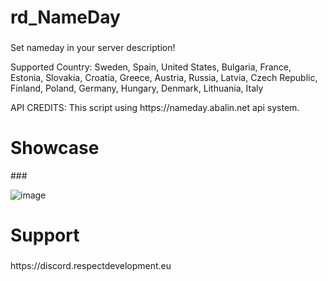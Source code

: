 

<h1>rd_NameDay</h1>

###
<p>Set nameday in your server description!</p>

<p>Supported Country: Sweden, Spain, United States, Bulgaria, France, Estonia, Slovakia, Croatia, Greece, Austria, Russia, Latvia, Czech Republic, Finland, Poland, Germany, Hungary, Denmark, Lithuania, Italy</p>

<p></p>
<p>API CREDITS: This script using https://nameday.abalin.net api system.</p>

<h1>Showcase</h1>
###

![image](https://github.com/respectdevelopment/rd_NameDay/assets/143709835/06c5293f-addb-40ac-bb9f-fe2285a2cda0)

###

<h1>Support</h1>

###

<p>https://discord.respectdevelopment.eu</p>

###



